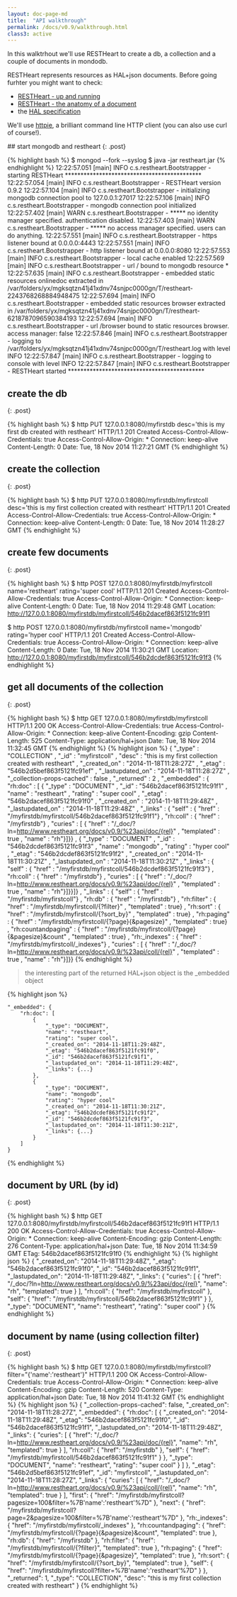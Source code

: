 ```yaml
---
layout: doc-page-md
title:  "API walkthrough"
permalink: /docs/v0.9/walkthrough.html
class3: active
---
```


In this walktrhout we'll use RESTHeart to create a db, a collection and a couple of documents in mondodb.<!-- more -->

RESTHeart represents resources as HAL+json documents. Before going furhter you might want to check:

* [RESTHeart - up and running](/docs/v0.9/get-up-and-running.html) 
* [RESTHeart - the anatomy of a document](/docs/v0.9/the-anatomy-of-a-document.html)
* the [HAL specification](http://stateless.co/hal_specification.html)

We'll use [httpie](httpie.org), a brilliant command line HTTP client (you can also use curl of course!).

## start mongodb and restheart
{: .post}

{% highlight bash %}
$ mongod --fork --syslog
$ java -jar restheart.jar
{% endhighlight %}
	12:22:57.051 [main] INFO  c.s.restheart.Bootstrapper - starting RESTHeart ********************************************
	12:22:57.054 [main] INFO  c.s.restheart.Bootstrapper - RESTHeart version 0.9.2
	12:22:57.104 [main] INFO  c.s.restheart.Bootstrapper - initializing mongodb connection pool to 127.0.0.1:27017 
	12:22:57.106 [main] INFO  c.s.restheart.Bootstrapper - mongodb connection pool initialized
	12:22:57.402 [main] WARN  c.s.restheart.Bootstrapper - ***** no identity manager specified. authentication disabled.
	12:22:57.403 [main] WARN  c.s.restheart.Bootstrapper - ***** no access manager specified. users can do anything.
	12:22:57.551 [main] INFO  c.s.restheart.Bootstrapper - https listener bound at 0.0.0.0:4443
	12:22:57.551 [main] INFO  c.s.restheart.Bootstrapper - http listener bound at 0.0.0.0:8080
	12:22:57.553 [main] INFO  c.s.restheart.Bootstrapper - local cache enabled
	12:22:57.569 [main] INFO  c.s.restheart.Bootstrapper - url / bound to mongodb resource *
	12:22:57.635 [main] INFO  c.s.restheart.Bootstrapper - embedded static resources onlinedoc extracted in /var/folders/yx/mgksqtzn41j41xdnv74snjpc0000gn/T/restheart-2243768268884948475
	12:22:57.694 [main] INFO  c.s.restheart.Bootstrapper - embedded static resources browser extracted in /var/folders/yx/mgksqtzn41j41xdnv74snjpc0000gn/T/restheart-6218787096590384193
	12:22:57.694 [main] INFO  c.s.restheart.Bootstrapper - url /browser bound to static resources browser. access manager: false
	12:22:57.846 [main] INFO  c.s.restheart.Bootstrapper - logging to /var/folders/yx/mgksqtzn41j41xdnv74snjpc0000gn/T/restheart.log with level INFO
	12:22:57.847 [main] INFO  c.s.restheart.Bootstrapper - logging to console with level INFO
	12:22:57.847 [main] INFO  c.s.restheart.Bootstrapper - RESTHeart started ********************************************

## create the db
{: .post}

{% highlight bash %}
$ http PUT 127.0.0.1:8080/myfirstdb desc='this is my first db created with restheart'
HTTP/1.1 201 Created
Access-Control-Allow-Credentials: true
Access-Control-Allow-Origin: *
Connection: keep-alive
Content-Length: 0
Date: Tue, 18 Nov 2014 11:27:21 GMT
{% endhighlight %}

## create the collection
{: .post}

{% highlight bash %}
$ http PUT 127.0.0.1:8080/myfirstdb/myfirstcoll desc='this is my first collection created with restheart'
HTTP/1.1 201 Created
Access-Control-Allow-Credentials: true
Access-Control-Allow-Origin: *
Connection: keep-alive
Content-Length: 0
Date: Tue, 18 Nov 2014 11:28:27 GMT
{% endhighlight %}

## create few documents
{: .post}

{% highlight bash %}
$ http POST 127.0.0.1:8080/myfirstdb/myfirstcoll name='restheart' rating='super cool'
HTTP/1.1 201 Created
Access-Control-Allow-Credentials: true
Access-Control-Allow-Origin: *
Connection: keep-alive
Content-Length: 0
Date: Tue, 18 Nov 2014 11:29:48 GMT
Location: http://127.0.0.1:8080/myfirstdb/myfirstcoll/546b2dacef863f5121fc91f1

$ http POST 127.0.0.1:8080/myfirstdb/myfirstcoll name='mongodb' rating='hyper cool'
HTTP/1.1 201 Created
Access-Control-Allow-Credentials: true
Access-Control-Allow-Origin: *
Connection: keep-alive
Content-Length: 0
Date: Tue, 18 Nov 2014 11:30:21 GMT
Location: http://127.0.0.1:8080/myfirstdb/myfirstcoll/546b2dcdef863f5121fc91f3
{% endhighlight %}

## get all documents of the collection
{: .post}

{% highlight bash %}
$ http GET 127.0.0.1:8080/myfirstdb/myfirstcoll
HTTP/1.1 200 OK
Access-Control-Allow-Credentials: true
Access-Control-Allow-Origin: *
Connection: keep-alive
Content-Encoding: gzip
Content-Length: 525
Content-Type: application/hal+json
Date: Tue, 18 Nov 2014 11:32:45 GMT
{% endhighlight %}
{% highlight json %}
{ "_type" : "COLLECTION" , "_id" : "myfirstcoll" , "desc" : "this is my first collection created with restheart" , "_created_on" : "2014-11-18T11:28:27Z" , "_etag" : "546b2d5bef863f5121fc91ef" , "_lastupdated_on" : "2014-11-18T11:28:27Z" , "_collection-props-cached" : false , "_returned" : 2 , "_embedded" : { "rh:doc" : [ { "_type" : "DOCUMENT" , "_id" : "546b2dacef863f5121fc91f1" , "name" : "restheart" , "rating" : "super cool" , "_etag" : "546b2dacef863f5121fc91f0" , "_created_on" : "2014-11-18T11:29:48Z" , "_lastupdated_on" : "2014-11-18T11:29:48Z" , "_links" : { "self" : { "href" : "/myfirstdb/myfirstcoll/546b2dacef863f5121fc91f1"} , "rh:coll" : { "href" : "/myfirstdb"} , "curies" : [ { "href" : "/_doc/?ln=http://www.restheart.org/docs/v0.9/%23api/doc/{rel}" , "templated" : true , "name" : "rh"}]}} , { "_type" : "DOCUMENT" , "_id" : "546b2dcdef863f5121fc91f3" , "name" : "mongodb" , "rating" : "hyper cool" , "_etag" : "546b2dcdef863f5121fc91f2" , "_created_on" : "2014-11-18T11:30:21Z" , "_lastupdated_on" : "2014-11-18T11:30:21Z" , "_links" : { "self" : { "href" : "/myfirstdb/myfirstcoll/546b2dcdef863f5121fc91f3"} , "rh:coll" : { "href" : "/myfirstdb"} , "curies" : [ { "href" : "/_doc/?ln=http://www.restheart.org/docs/v0.9/%23api/doc/{rel}" , "templated" : true , "name" : "rh"}]}}]} , "_links" : { "self" : { "href" : "/myfirstdb/myfirstcoll"} , "rh:db" : { "href" : "/myfirstdb"} , "rh:filter" : { "href" : "/myfirstdb/myfirstcoll/{?filter}" , "templated" : true} , "rh:sort" : { "href" : "/myfirstdb/myfirstcoll/{?sort_by}" , "templated" : true} , "rh:paging" : { "href" : "/myfirstdb/myfirstcoll/{?page}{&pagesize}" , "templated" : true} , "rh:countandpaging" : { "href" : "/myfirstdb/myfirstcoll/{?page}{&pagesize}&count" , "templated" : true} , "rh:_indexes" : { "href" : "/myfirstdb/myfirstcoll/_indexes"} , "curies" : [ { "href" : "/_doc/?ln=http://www.restheart.org/docs/v0.9/%23api/coll/{rel}" , "templated" : true , "name" : "rh"}]}}
{% endhighlight %}

> the interesting part of the returned HAL+json object is the _embedded object

{% highlight json %}

	"_embedded": {
        "rh:doc": [
            {
            	"_type": "DOCUMENT", 
                "name": "restheart", 
                "rating": "super cool",
                "_created_on": "2014-11-18T11:29:48Z", 
                "_etag": "546b2dacef863f5121fc91f0", 
                "_id": "546b2dacef863f5121fc91f1", 
                "_lastupdated_on": "2014-11-18T11:29:48Z", 
                "_links": {...}  
            }, 
            {
            	"_type": "DOCUMENT", 
                "name": "mongodb", 
                "rating": "hyper cool"
                "_created_on": "2014-11-18T11:30:21Z", 
                "_etag": "546b2dcdef863f5121fc91f2", 
                "_id": "546b2dcdef863f5121fc91f3", 
                "_lastupdated_on": "2014-11-18T11:30:21Z", 
                "_links": {...}
            }
        ]
    }
{% endhighlight %}

## document by URL (by id)
{: .post}

{% highlight bash %}
$ http GET 127.0.0.1:8080/myfirstdb/myfirstcoll/546b2dacef863f5121fc91f1
HTTP/1.1 200 OK
Access-Control-Allow-Credentials: true
Access-Control-Allow-Origin: *
Connection: keep-alive
Content-Encoding: gzip
Content-Length: 276
Content-Type: application/hal+json
Date: Tue, 18 Nov 2014 11:34:59 GMT
ETag: 546b2dacef863f5121fc91f0
{% endhighlight %}
{% highlight json %}
{
    "_created_on": "2014-11-18T11:29:48Z", 
    "_etag": "546b2dacef863f5121fc91f0", 
    "_id": "546b2dacef863f5121fc91f1", 
    "_lastupdated_on": "2014-11-18T11:29:48Z", 
    "_links": {
        "curies": [
            {
                "href": "/_doc/?ln=http://www.restheart.org/docs/v0.9/%23api/doc/{rel}", 
                "name": "rh", 
                "templated": true
            }
        ], 
        "rh:coll": {
            "href": "/myfirstdb/myfirstcoll"
        }, 
        "self": {
            "href": "/myfirstdb/myfirstcoll/546b2dacef863f5121fc91f1"
        }
    }, 
    "_type": "DOCUMENT", 
    "name": "restheart", 
    "rating": "super cool"
}
{% endhighlight %}

## document by name (using collection filter)
{: .post}

{% highlight bash %}
$ http GET 127.0.0.1:8080/myfirstdb/myfirstcoll?filter="{'name':'restheart'}"
HTTP/1.1 200 OK
Access-Control-Allow-Credentials: true
Access-Control-Allow-Origin: *
Connection: keep-alive
Content-Encoding: gzip
Content-Length: 520
Content-Type: application/hal+json
Date: Tue, 18 Nov 2014 11:41:32 GMT
{% endhighlight %}
{% highlight json %}
{
    "_collection-props-cached": false, 
    "_created_on": "2014-11-18T11:28:27Z", 
    "_embedded": {
        "rh:doc": [
            {
                "_created_on": "2014-11-18T11:29:48Z", 
                "_etag": "546b2dacef863f5121fc91f0", 
                "_id": "546b2dacef863f5121fc91f1", 
                "_lastupdated_on": "2014-11-18T11:29:48Z", 
                "_links": {
                    "curies": [
                        {
                            "href": "/_doc/?ln=http://www.restheart.org/docs/v0.9/%23api/doc/{rel}", 
                            "name": "rh", 
                            "templated": true
                        }
                    ], 
                    "rh:coll": {
                        "href": "/myfirstdb"
                    }, 
                    "self": {
                        "href": "/myfirstdb/myfirstcoll/546b2dacef863f5121fc91f1"
                    }
                }, 
                "_type": "DOCUMENT", 
                "name": "restheart", 
                "rating": "super cool"
            }
        ]
    }, 
    "_etag": "546b2d5bef863f5121fc91ef", 
    "_id": "myfirstcoll", 
    "_lastupdated_on": "2014-11-18T11:28:27Z", 
    "_links": {
        "curies": [
            {
                "href": "/_doc/?ln=http://www.restheart.org/docs/v0.9/%23api/coll/{rel}", 
                "name": "rh", 
                "templated": true
            }
        ], 
        "first": {
            "href": "/myfirstdb/myfirstcoll?pagesize=100&filter=%7B'name':'restheart'%7D"
        }, 
        "next": {
            "href": "/myfirstdb/myfirstcoll?page=2&pagesize=100&filter=%7B'name':'restheart'%7D"
        }, 
        "rh:_indexes": {
            "href": "/myfirstdb/myfirstcoll/_indexes"
        }, 
        "rh:countandpaging": {
            "href": "/myfirstdb/myfirstcoll/{?page}{&pagesize}&count", 
            "templated": true
        }, 
        "rh:db": {
            "href": "/myfirstdb"
        }, 
        "rh:filter": {
            "href": "/myfirstdb/myfirstcoll/{?filter}", 
            "templated": true
        }, 
        "rh:paging": {
            "href": "/myfirstdb/myfirstcoll/{?page}{&pagesize}", 
            "templated": true
        }, 
        "rh:sort": {
            "href": "/myfirstdb/myfirstcoll/{?sort_by}", 
            "templated": true
        }, 
        "self": {
            "href": "/myfirstdb/myfirstcoll?filter=%7B'name':'restheart'%7D"
        }
    }, 
    "_returned": 1, 
    "_type": "COLLECTION", 
    "desc": "this is my first collection created with restheart"
}
{% endhighlight %}



